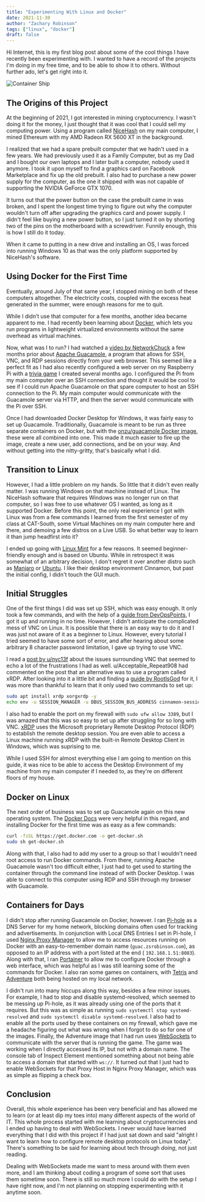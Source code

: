 ```yaml
---
title: "Experimenting With Linux and Docker"
date: 2021-11-30
author: "Zachary Robinson"
tags: ["linux", "docker"]
draft: false
---
```


Hi Internet, this is my first blog post about some of the cool things I have recently been experimenting with. I wanted to have a record of the projects I'm doing in my free time, and to be able to show it to others. Without further ado, let's get right into it.

![Container Ship](/posts/experimenting-with-linux-and-docker/images/aerial-view-of-cargo-ship-large.jpg)

## The Origins of this Project

At the beginning of 2021, I got interested in mining cryptocurrency. I wasn't doing it for the money, I just thought that it was cool that I could sell my computing power. Using a program called [NiceHash](https://www.nicehash.com/) on my main computer, I mined Ethereum with my AMD Radeon RX 5600 XT in the background.

I realized that we had a spare prebuilt computer that we hadn't used in a few years. We had previously used it as a Family Computer, but as my Dad and I bought our own laptops and I later built a computer, nobody used it anymore. I took it upon myself to find a graphics card on Facebook Marketplace and fix up the old prebuilt. I also had to purchase a new power supply for the computer, as the one it shipped with was not capable of supporting the NVIDIA GeForce GTX 1070.

It turns out that the power button on the case the prebuilt came in was broken, and I spent the longest time trying to figure out why the computer wouldn't turn off after upgrading the graphics card and power supply. I didn't feel like buying a new power button, so I just turned it on by shorting two of the pins on the motherboard with a screwdriver. Funnily enough, this is how I still do it today.

When it came to putting in a new drive and installing an OS, I was forced into running Windows 10 as that was the only platform supported by NiceHash's software.

## Using Docker for the First Time

Eventually, around July of that same year, I stopped mining on both of these computers altogether. The electricity costs, coupled with the excess heat generated in the summer, were enough reasons for me to quit.

While I didn’t use that computer for a few months, another idea became apparent to me. I had recently been learning about [Docker](https://www.docker.com/), which lets you run programs in lightweight virtualized environments without the same overhead as virtual machines.

Now, what was I to run? I had watched a [video by NetworkChuck](https://youtu.be/gsvS2M5knOw) a few months prior about [Apache Guacamole](https://guacamole.apache.org/), a program that allows for SSH, VNC, and RDP sessions directly from your web browser. This seemed like a perfect fit as I had also recently configured a web server on my Raspberry Pi with a [trivia game](https://github.com/zsrobinson/trivia) I created several months ago. I configured the Pi from my main computer over an SSH connection and thought it would be cool to see if I could run Apache Guacamole on that spare computer to host an SSH connection to the Pi. My main computer would communicate with the Guacamole server via HTTP, and then the server would communicate with the Pi over SSH.

Once I had downloaded Docker Desktop for Windows, it was fairly easy to set up Guacamole. Traditionally, Guacamole is meant to be run as three separate containers on Docker, but with the [onzu/guacamole Docker image](https://hub.docker.com/r/oznu/guacamole), these were all combined into one. This made it much easier to fire up the image, create a new user, add connections, and be on your way. And without getting into the nitty-gritty, that's basically what I did.

## Transition to Linux

However, I had a little problem on my hands. So little that it didn't even really matter. I was running Windows on that machine instead of Linux. The NiceHash software that requires Windows was no longer run on that computer, so I was free to use whatever OS I wanted, as long as it supported Docker. Before this point, the only real experience I got with Linux was from a few commands I learned from the first semester of my class at CAT-South, some Virtual Machines on my main computer here and there, and demoing a few distros on a Live USB. So what better way to learn it than jump headfirst into it?

I ended up going with [Linux Mint](https://linuxmint.com/) for a few reasons. It seemed beginner-friendly enough and is based on Ubuntu. While in retrospect it was somewhat of an arbitrary decision, I don't regret it over another distro such as [Manjaro](https://manjaro.org/) or [Ubuntu](https://ubuntu.com/). I like their desktop environment Cinnamon, but past the initial config, I didn't touch the GUI much.

## Initial Struggles

One of the first things I did was set up SSH, which was easy enough. It only took a few commands, and with the help of a [guide from DevOpsPoints](https://devopspoints.com/linux-mint-accessing-your-system-via-ssh.html), I got it up and running in no time. However, I didn't anticipate the complicated mess of VNC on Linux. It is possible that there is an easy way to do it and I was just not aware of it as a beginner to Linux. However, every tutorial I tried seemed to have some sort of error, and after hearing about some arbitrary 8 character password limitation, I gave up trying to use VNC.

I read a [post by u/nyc13f](https://www.reddit.com/r/sysadmin/comments/q93l6f/why_is_headless_vnc_server_such_a_pain_to_setup/) about the issues surrounding VNC that seemed to echo a lot of the frustrations I had as well. u/Acceptable_Repeat908 had commented on the post that an alternative was to use a program called xRDP. After looking into it a little bit and finding a [guide by RootIsGod](https://www.rootisgod.com/2020/Using-RDP-With-Linux-Mint-20-Cinnamon/) for it, I was more than thankful to learn that it only used two commands to set up:

```bash
sudo apt install xrdp xorgxrdp -y
echo env -u SESSION_MANAGER -u DBUS_SESSION_BUS_ADDRESS cinnamon-session>~/.xsession
```

I also had to enable the port on my firewall with `sudo ufw allow 3389`, but I was amazed that this was so easy to set up after struggling for so long with VNC. [xRDP](http://xrdp.org/) uses the Microsoft proprietary Remote Desktop Protocol (RDP) to establish the remote desktop session. You are even able to access a Linux machine running xRDP with the built-in Remote Desktop Client in Windows, which was suprising to me.

While I used SSH for almost everything else I am going to mention on this guide, it was nice to be able to access the Desktop Environment of my machine from my main computer if I needed to, as they're on different floors of my house.

## Docker on Linux

The next order of business was to set up Guacamole again on this new operating system. The [Docker Docs](https://docs.docker.com/engine/install/debian/) were very helpful in this regard, and installing Docker for the first time was as easy as a few commands:

```bash
curl -fsSL https://get.docker.com -o get-docker.sh
sudo sh get-docker.sh
```

Along with that, I also had to add my user to a group so that I wouldn't need root access to run Docker commands. From there, running Apache Guacamole wasn't too difficult either, I just had to get used to starting the container through the command line instead of with Docker Desktop. I was able to connect to this computer using RDP and SSH through my browser with Guacamole.

## Containers for Days

I didn't stop after running Guacamole on Docker, however. I ran [Pi-hole](https://pi-hole.net/) as a DNS Server for my home network, blocking domains often used for tracking and advertisements. In conjunction with Local DNS Entries I set in Pi-hole, I used [Nginx Proxy Manager](https://nginxproxymanager.com/) to allow me to access resources running on Docker with an easy-to-remember domain name (`guac.zsrobinson.com`), as opposed to an IP address with a port listed at the end ( `192.168.1.51:8083`). Along with that, I ran [Portainer](https://www.portainer.io/) to allow me to configure Docker through a web interface, which was helpful as I was still learning some of the commands for Docker. I also ran some games on containers, with [Tetris](https://github.com/bsord/tetris) and [Adventure](https://github.com/ianblenke/docker-adventure) both being hosted on my local network.

I didn't run into many hiccups along this way, besides a few minor issues. For example, I had to stop and disable systemd-resolved, which seemed to be messing up Pi-hole, as it was already using one of the ports that it requires. But this was as simple as running `sudo systemctl stop systemd-resolved` and `sudo systemctl disable systemd-resolved`. I also had to enable all the ports used by these containers on my firewall, which gave me a headache figuring out what was wrong when I forgot to do so for one of the images. Finally, the Adventure image that I had run uses [WebSockets](https://en.wikipedia.org/wiki/WebSocket) to communicate with the server that is running the game. The game was working when I directly accessed its IP, but not with a domain name. The console tab of Inspect Element mentioned something about not being able to access a domain that started with `ws://`. It turned out that I just had to enable WebSockets for that Proxy Host in Nginx Proxy Manager, which was as simple as flipping a check box.

## Conclusion

Overall, this whole experience has been very beneficial and has allowed me to learn (or at least dip my toes into) many different aspects of the world of IT. This whole process started with me learning about cryptocurrencies and I ended up having to deal with WebSockets. I never would have learned everything that I did with this project if I had just sat down and said "alright I want to learn how to configure remote desktop protocols on Linux today". There's something to be said for learning about tech through *doing*, not just reading.

Dealing with WebSockets made me want to mess around with them even more, and I am thinking about coding a program of some sort that uses them sometime soon. There is still so much more I could do with the setup I have right now, and I'm not planning on stopping experimenting with it anytime soon.
